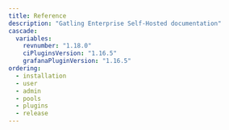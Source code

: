 ```yaml
---
title: Reference
description: "Gatling Enterprise Self-Hosted documentation"
cascade:
  variables:
    revnumber: "1.18.0"
    ciPluginsVersion: "1.16.5"
    grafanaPluginVersion: "1.16.5"
ordering:
  - installation
  - user
  - admin
  - pools
  - plugins
  - release
---
```

